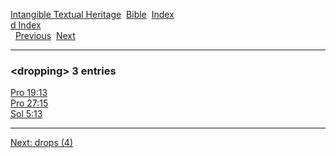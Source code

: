 [Intangible Textual Heritage](../../index)  [Bible](../index) 
[Index](index)   
[d Index](_d_)  
  [Previous](c03407)  [Next](c03409) 

------------------------------------------------------------------------

### &lt;dropping&gt; 3 entries

[Pro 19:13](../kjv/pro019.htm#013)  
[Pro 27:15](../kjv/pro027.htm#015)  
[Sol 5:13](../kjv/sol005.htm#013)  

------------------------------------------------------------------------

[Next: drops (4)](c03409)
